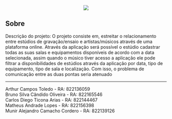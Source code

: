 <p align="center">  
  <img src="https://user-images.githubusercontent.com/128430557/241438007-a886b170-9efe-470f-a7a6-9f8c06a6755f.png">
</p>

## Sobre
Descrição do projeto: 
  O projeto consiste em, estreitar o relacionamento entre estúdios de gravação/ensaio e artistas/músicos através de uma plataforma online. Através da aplicação será possível o estúdio cadastrar todas as suas salas e equipamentos disponíveis de acordo com a data selecionada, assim quando o músico tiver acesso a aplicação ele pode filtrar a disponibilidades de estúdios através da aplicação por data, tipo de equipamento, tipo de sala e localização. Com isso, o problema de comunicação entre as duas pontas seria atenuado

<hr>

<div>Arthur Campos Toledo - RA:  822136059</div>
<div>Bruno Silva Cândido Oliveira - RA: 822165546</div>
<div>Carlos Diego Ticona Arias - RA: 822144467</div>
<div>Matheus Andrade Lopes - RA: 822156398</div>
<div>Munir Alejandro Camacho Cordero - RA: 822139126</div> 
